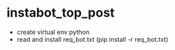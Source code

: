 # instabot_top_post

- create virtual env python
- read and install req_bot.txt (pip install -r req_bot.txt)
